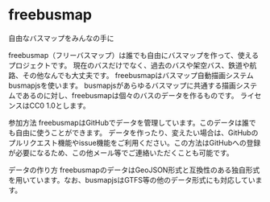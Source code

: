 # freebusmap
自由なバスマップをみんなの手に

freebusmap（フリーバスマップ）は誰でも自由にバスマップを作って、使えるプロジェクトです。
現在のバスだけでなく、過去のバスや架空バス、鉄道や航路、その他なんでも大丈夫です。
freebusmapはバスマップ自動描画システムbusmapjsを使います。
busmapjsがあらゆるバスマップに共通する描画システムであるのに対し、freebusmapは個々のバスのデータを作るものです。
ライセンスはCC0 1.0とします。

参加方法
freebusmapはGitHubでデータを管理しています。このデータは誰でも自由に使うことができます。
データを作ったり、変えたい場合は、GitHubのプルリクエスト機能やissue機能をご利用ください。この方法はGitHubへの登録が必要になるため、この他メール等でご連絡いただくことも可能です。


データの作り方
freebusmapのデータはGeoJSON形式と互換性のある独自形式を用いています。なお、busmapjsはGTFS等の他のデータ形式にも対応しています。
